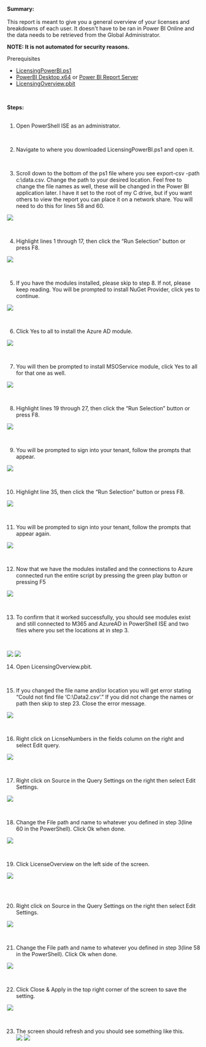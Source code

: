 **Summary:** <BR>
<BR>
This report is meant to give you a general overview of your licenses and breakdowns of each user. It doesn't have to be ran in Power BI Online and the data needs to be retrieved from the Global Administrator. <BR>

**NOTE: It is not automated for security reasons.**<BR>

Prerequisites
* [LicensingPowerBI.ps1](https://github.com/mattnovitsch/M365/blob/main/LicensingPowerBI.ps1)
* [PowerBI Desktop x64](https://www.microsoft.com/en-us/download/details.aspx?id=58494) or [Power BI Report Server](https://powerbi.microsoft.com/en-us/report-server/)
* [LicensingOverview.pbit](https://github.com/mattnovitsch/M365/blob/main/LicensingOverview.pbit)

<BR>

**Steps:**<BR>
<BR>

1. Open PowerShell ISE as an administrator.<BR>
<BR>

2. Navigate to where you downloaded LicensingPowerBI.ps1 and open it.<BR>
<BR>

3. Scroll down to the bottom of the ps1 file where you see export-csv -path c:\data.csv. Change the path to your desired location. Feel free to change the file names as well, these will be changed in the Power BI application later. I have it set to the root of my C drive, but if you want others to view the report you can place it on a network share. You will need to do this for lines 58 and 60.<BR>

![](https://github.com/mattnovitsch/M365/blob/main/M365LicensingOverview1.JPG)

<BR>

4. Highlight lines 1 through 17, then click the “Run Selection” button or press F8.<BR>

![](https://github.com/mattnovitsch/M365/blob/main/M365LicensingOverview2.JPG)

<BR>

5. If you have the modules installed, please skip to step 8. If not, please keep reading. You will be prompted to install NuGet Provider, click yes to continue.<BR>

![](https://github.com/mattnovitsch/M365/blob/main/M365LicensingOverview3.JPG)

<BR>

6. Click Yes to all to install the Azure AD module.<BR>

![](https://github.com/mattnovitsch/M365/blob/main/M365LicensingOverview4.JPG)

<BR>

7. You will then be prompted to install MSOService module, click Yes to all for that one as well.<BR>

![](https://github.com/mattnovitsch/M365/blob/main/M365LicensingOverview4.JPG)

<BR>

8. Highlight lines 19 through 27, then click the “Run Selection” button or press F8.<BR>

![](https://github.com/mattnovitsch/M365/blob/main/M365LicensingOverview5.JPG)

<BR>

9. You will be prompted to sign into your tenant, follow the prompts that appear.<BR>

![](https://github.com/mattnovitsch/M365/blob/main/M365LicensingOverview6.JPG)

<BR> 

10. Highlight line 35, then click the “Run Selection” button or press F8.<BR>

![](https://github.com/mattnovitsch/M365/blob/main/M365LicensingOverview7.JPG)

<BR>

11. You will be prompted to sign into your tenant, follow the prompts that appear again.<BR>

![](https://github.com/mattnovitsch/M365/blob/main/M365LicensingOverview6.JPG)

<BR>

12. Now that we have the modules installed and the connections to Azure connected run the entire script by pressing the green play button or pressing F5

![](https://github.com/mattnovitsch/M365/blob/main/M365LicensingOverview19.JPG)

<BR>

13.  To confirm that it worked successfully, you should see modules exist and still connected to M365 and AzureAD in PowerShell ISE and two files where you set the locations at in step 3.  
<BR>

![](https://github.com/mattnovitsch/M365/blob/main/M365LicensingOverview8.JPG)
![](https://github.com/mattnovitsch/M365/blob/main/M365LicensingOverview9.JPG)
<BR>

14. Open LicensingOverview.pbit.<BR>

<BR>

15. If you changed the file name and/or location you will get error stating “Could not find file ‘C:\Data2.csv’.” If you did not change the names or path then skip to step 23. Close the error message.<BR>

![](https://github.com/mattnovitsch/M365/blob/main/M365LicensingOverview10.JPG)

<BR>

16. Right click on LicnseNumbers in the fields column on the right and select Edit query.<BR>

![](https://github.com/mattnovitsch/M365/blob/main/M365LicensingOverview11.JPG)

<BR> 

17. Right click on Source in the Query Settings on the right then select Edit Settings.<BR>

![](https://github.com/mattnovitsch/M365/blob/main/M365LicensingOverview12.JPG)

<BR>

18. Change the File path and name to whatever you defined in step 3(line 60 in the PowerShell). Click Ok when done.<BR>

![](https://github.com/mattnovitsch/M365/blob/main/M365LicensingOverview13.JPG)

<BR>

19. Click LicenseOverview on the left side of the screen.<BR>

![](https://github.com/mattnovitsch/M365/blob/main/M365LicensingOverview14.JPG)

<BR>  

20. Right click on Source in the Query Settings on the right then select Edit Settings.<BR>

![](https://github.com/mattnovitsch/M365/blob/main/M365LicensingOverview12.JPG)

<BR>

21. Change the File path and name to whatever you defined in step 3(line 58 in the PowerShell). Click Ok when done.<BR>

![](https://github.com/mattnovitsch/M365/blob/main/M365LicensingOverview15.JPG)

<BR>

22. Click Close & Apply in the top right corner of the screen to save the setting.<BR>

![](https://github.com/mattnovitsch/M365/blob/main/M365LicensingOverview16.JPG)

<BR>

23. The screen should refresh and you should see something like this.<BR>
![](https://github.com/mattnovitsch/M365/blob/main/M365LicensingOverview17.JPG)
![](https://github.com/mattnovitsch/M365/blob/main/M365LicensingOverview18.JPG)

<BR>
<BR>